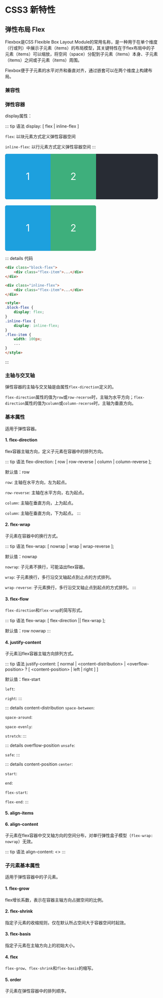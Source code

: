 # CSS3 新特性

## 弹性布局 Flex

Flexbox是CSS Flexible Box Layout Module的常用名称，是一种用于在单个维度（行或列）中展示子元素（items）的布局模型，其关键特性在于flex布局中的子元素（items）可以缩放，将空间（space）分配到子元素（items）本身、子元素（items）之间或子元素（items）周围。

Flexbox便于子元素的水平对齐和垂直对齐，通过嵌套可以在两个维度上构建布局。

### 兼容性

<Compatibility />

### 弹性容器

display属性：

::: tip 语法
display: [ flex | inline-flex ]

`flex`: 以块元素方式定义弹性容器空间

`inline-flex`: 以行元素方式定义弹性容器空间
:::

<div class="box block-flex">
    <div class="flex-item">1</div>
    <div class="flex-item">2</div>
</div>

<div class="box inline-flex" style="margin-top: 20px;">
    <div class="flex-item">1</div>
    <div class="flex-item">2</div>
</div>

<style>
.box {
    border-radius: 6px;
    overflow: hidden;
}
.block-flex {
    display: flex;
    background: #282c34;
}
.inline-flex {
    display: inline-flex;
    background: #282c34;
}
.flex-item {
    width: 150px;
    height: 150px;
    font-size: 32px;
    color: #fff;
    line-height: 150px;
    text-align: center;
}
.flex-item:nth-child(2n - 1) {
    background: #1da0de;
}
.flex-item:nth-child(2n) {
    background: #3eaf7c;
}
</style>

::: details 代码
```html {1,5,14,17}
<div class="block-flex">
    <div class="flex-item">...</div>
</div>

<div class="inline-flex">
    <div class="flex-item">...</div>
</div>

<style>
.block-flex {
    display: flex;
}
.inline-flex {
    display: inline-flex;
}
.flex-item {
    width: 100px;
    ...
}
</style>
```
:::

### 主轴与交叉轴

弹性容器的主轴与交叉轴是由属性`flex-direction`定义的。

`flex-direction`属性的值为`row`或`row-recerse`时，主轴为水平方向；`flex-direction`属性的值为`column`或`column-recerse`时，主轴为垂直方向。

<Axis />

### 基本属性

适用于弹性容器。

#### 1. flex-direction

flex容器主轴方向，定义子元素在容器中的排列方向。

::: tip 语法
flex-direction: [ row | row-reverse | column | column-reverse ];

默认值：row

`row`: 主轴在水平方向，左为起点。

`row-reverse`: 主轴在水平方向，右为起点。

`column`: 主轴在垂直方向，上为起点。

`column`: 主轴在垂直方向，下为起点。
:::

<FlexDirection />

#### 2. flex-wrap

子元素在容器中的换行方式。

::: tip 语法
flex-wrap: [ nowrap | wrap | wrap-reverse ];

默认值：nowrap

`nowrap`: 子元素不换行，可能溢出flex容器。

`wrap`: 子元素换行，多行沿交叉轴起点到止点的方式排列。

`wrap-reverse`: 子元素换行，多行沿交叉轴止点到起点的方式排列。
:::

<FlexWrap />

#### 3. flex-flow

`flex-direction`和`flex-wrap`的简写形式。

::: tip 语法
flex-wrap: [ flex-direction || flex-wrap ];

默认值：row nowrap
:::

#### 4. justify-content

子元素沿flex容器主轴方向排列方式。

::: tip 语法
justify-content: [ normal | &lt;content-distribution&gt; | &lt;overflow-position&gt; ? [ &lt;content-position&gt; | left | right ] ]

默认值：flex-start

`left`: 

`right`:
:::

<JustifyContent />

::: details content-distribution
`space-between`: 

`space-around`:

`space-evenly`:

`stretch`: 
:::

<JustifyContent type="distribution" />

::: details overflow-position
`unsafe`:

`safe`:
:::

<JustifyContent type="overflow" />

::: details content-position
`center`: 

`start`:

`end`:

`flex-start`:

`flex-end`:
:::

<JustifyContent type="position" />

#### 5. align-items

<AlignItems />

#### 6. align-content

子元素在flex容器中交叉轴方向的空间分布，对单行弹性盒子模型（`flex-wrap: nowrap`）无效。

::: tip 语法
align-content: <>
:::

<AlignContent />

### 子元素基本属性

适用于弹性容器中的子元素。

#### 1. flex-grow

flex增长系数，表示在容器主轴方向占据空间的比例。

<FlexGrow />

#### 2. flex-shrink

指定子元素的收缩规则，仅在默认所占空间大于容器空间时起效。

<FlexShrink />

#### 3. flex-basis

指定子元素在主轴方向上的初始大小。

<FlexBasis />

#### 4. flex

`flex-grow`、`flex-shrink`和`flex-basis`的缩写。

#### 5. order

子元素在弹性容器中的排列顺序。

<Order />
